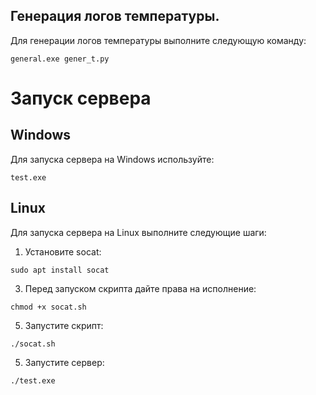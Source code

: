 ## Генерация логов температуры.
Для генерации логов температуры выполните следующую команду:


```
general.exe gener_t.py
```


# Запуск сервера
## Windows
Для запуска сервера на Windows используйте:



```
test.exe
```

## Linux
Для запуска сервера на Linux выполните следующие шаги:
1. Установите socat:
```
sudo apt install socat
```
3. Перед запуском скрипта дайте права на исполнение:
```
chmod +x socat.sh
```
5. Запустите скрипт:
```
./socat.sh
```
5. Запустите сервер:
```
./test.exe
```

